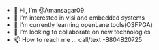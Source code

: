 - 👋 Hi, I’m @Amansagar09
- 👀 I’m interested in vlsi and embedded systems
- 🌱 I’m currently learning openLane tools(OSFPGA)
- 💞️ I’m looking to collaborate on new technologies
- 📫 How to reach me ... call/text -8804820725

<!---
Amansagar09/Amansagar09 is a ✨ special ✨ repository because its `README.md` (this file) appears on your GitHub profile.
You can click the Preview link to take a look at your changes.
--->
